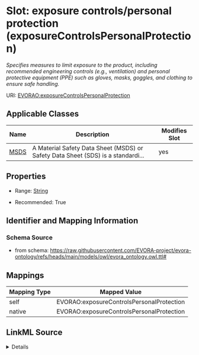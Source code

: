 

# Slot: exposure controls/personal protection (exposureControlsPersonalProtection)


_Specifies measures to limit exposure to the product, including recommended engineering controls (e.g., ventilation) and personal protective equipment (PPE) such as gloves, masks, goggles, and clothing to ensure safe handling._





URI: [EVORAO:exposureControlsPersonalProtection](https://raw.githubusercontent.com/EVORA-project/evora-ontology/refs/heads/main/models/owl/evora_ontology.owl.ttl#exposureControlsPersonalProtection)



<!-- no inheritance hierarchy -->





## Applicable Classes

| Name | Description | Modifies Slot |
| --- | --- | --- |
| [MSDS](MSDS.md) | A Material Safety Data Sheet (MSDS) or Safety Data Sheet (SDS) is a standardi... |  yes  |







## Properties

* Range: [String](String.md)

* Recommended: True





## Identifier and Mapping Information







### Schema Source


* from schema: https://raw.githubusercontent.com/EVORA-project/evora-ontology/refs/heads/main/models/owl/evora_ontology.owl.ttl#




## Mappings

| Mapping Type | Mapped Value |
| ---  | ---  |
| self | EVORAO:exposureControlsPersonalProtection |
| native | EVORAO:exposureControlsPersonalProtection |




## LinkML Source

<details>
```yaml
name: exposureControlsPersonalProtection
description: Specifies measures to limit exposure to the product, including recommended
  engineering controls (e.g., ventilation) and personal protective equipment (PPE)
  such as gloves, masks, goggles, and clothing to ensure safe handling.
title: exposure controls/personal protection
from_schema: https://raw.githubusercontent.com/EVORA-project/evora-ontology/refs/heads/main/models/owl/evora_ontology.owl.ttl#
rank: 1000
alias: exposureControlsPersonalProtection
domain_of:
- MSDS
range: string
required: false
recommended: true
multivalued: false

```
</details>